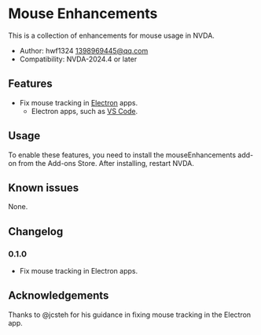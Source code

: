 # Mouse Enhancements

This is a collection of enhancements for mouse usage in NVDA.

* Author: hwf1324 <1398969445@qq.com>
* Compatibility: NVDA-2024.4 or later

## Features

* Fix mouse tracking in [Electron](https://www.electronjs.org/) apps.
  * Electron apps, such as [VS Code](https://code.visualstudio.com/).

## Usage

To enable these features, you need to install the mouseEnhancements add-on from the Add-ons Store. After installing, restart NVDA.

## Known issues

None.

## Changelog

### 0.1.0

* Fix mouse tracking in Electron apps.

## Acknowledgements

Thanks to @jcsteh for his guidance in fixing mouse tracking in the Electron app.
